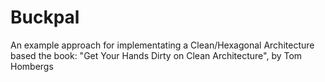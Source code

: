 # Buckpal

An example approach for implementating a Clean/Hexagonal Architecture based the book: "Get Your Hands Dirty on Clean Architecture", by Tom Hombergs
